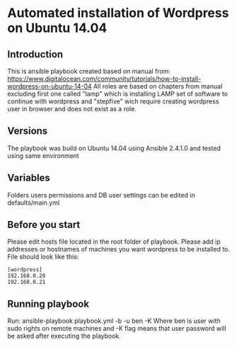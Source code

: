 # Automated installation of Wordpress on Ubuntu 14.04

## Introduction

This is ansible playbook created based on manual from:
https://www.digitalocean.com/community/tutorials/how-to-install-wordpress-on-ubuntu-14-04
All roles are based on chapters from manual excluding first one called "lamp"
which is installing LAMP set of software to continue with wordpress and "stepfive" wich require
creating wordpress user in browser and does not exist as a role. 

## Versions

The playbook was build on Ubuntu 14.04 using Ansible 2.4.1.0 and tested using same environment

## Variables

Folders users permissions and DB user settings can be edited in defaults/main.yml

## Before you start

Please edit hosts file located in the root folder of playbook. 
Please add ip addresses or hostnames of machines you want wordpress to be installed to. 
File should look like this:

```
[wordpress]
192.168.0.20
192.168.0.21
```
## Running playbook

Run: ansible-playbook playbook.yml -b -u ben -K
Where ben is user with sudo rights on remote machines and -K flag means that user password will be asked after executing the playbook.

